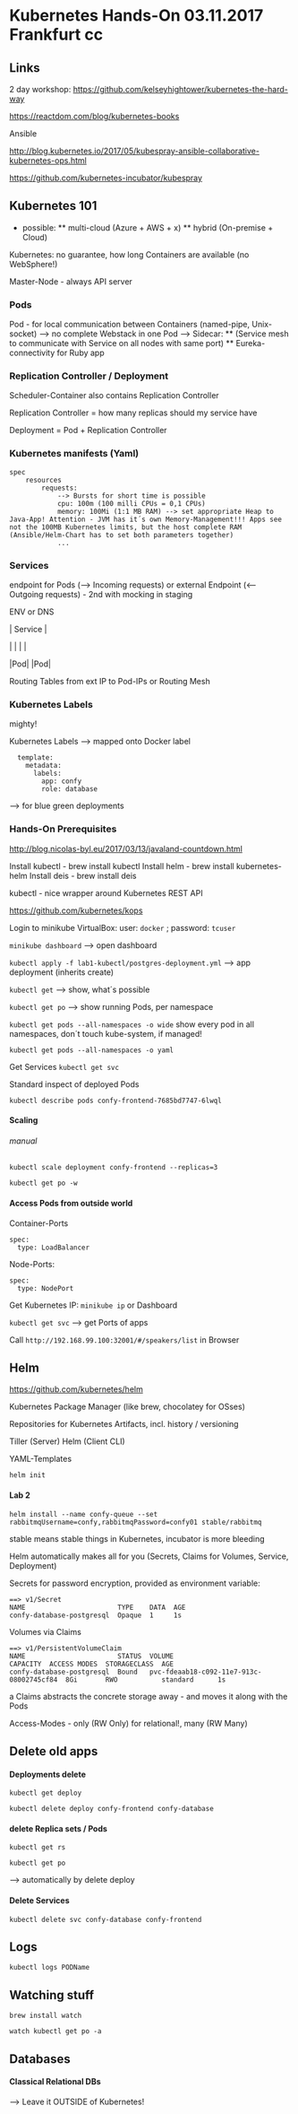 # Kubernetes Hands-On 03.11.2017 Frankfurt cc

## Links

2 day workshop: https://github.com/kelseyhightower/kubernetes-the-hard-way

https://reactdom.com/blog/kubernetes-books

Ansible

http://blog.kubernetes.io/2017/05/kubespray-ansible-collaborative-kubernetes-ops.html

https://github.com/kubernetes-incubator/kubespray

## Kubernetes 101

* possible: 
** multi-cloud (Azure + AWS + x)
** hybrid (On-premise + Cloud)

Kubernetes: no guarantee, how long Containers are available (no WebSphere!)

Master-Node - always API server


### Pods

Pod - for local communication between Containers (named-pipe, Unix-socket)
--> no complete Webstack in one Pod
--> Sidecar:
** (Service mesh to communicate with Service on all nodes with same port)
** Eureka-connectivity for Ruby app


### Replication Controller / Deployment

Scheduler-Container also contains Replication Controller

Replication Controller = how many replicas should my service have

Deployment = Pod + Replication Controller


### Kubernetes manifests (Yaml)

```
spec
	resources
		requests:
			--> Bursts for short time is possible
			cpu: 100m (100 milli CPUs = 0,1 CPUs)
			memory: 100Mi (1:1 MB RAM) --> set appropriate Heap to Java-App! Attention - JVM has it´s own Memory-Management!!! Apps see not the 100MB Kubernetes limits, but the host complete RAM (Ansible/Helm-Chart has to set both parameters together)
			...
```


### Services

endpoint for Pods (--> Incoming requests) or external Endpoint (<-- Outgoing requests) - 2nd with mocking in staging

ENV or DNS


| Service |

   |  |
   |  |

|Pod| |Pod|

Routing Tables from ext IP to Pod-IPs or Routing Mesh


### Kubernetes Labels

mighty!

Kubernetes Labels --> mapped onto Docker label

```
  template:
    metadata:
      labels:
        app: confy
        role: database
```

--> for blue green deployments

### Hands-On Prerequisites

http://blog.nicolas-byl.eu/2017/03/13/javaland-countdown.html

Install kubectl - brew install kubectl
Install helm - brew install kubernetes-helm
Install deis - brew install deis

kubectl - nice wrapper around Kubernetes REST API

https://github.com/kubernetes/kops

Login to minikube VirtualBox: user: `docker` ; password: `tcuser` 

`minikube dashboard`  --> open dashboard

`kubectl apply -f lab1-kubectl/postgres-deployment.yml` --> app deployment (inherits create)


`kubectl get` --> show, what´s possible

`kubectl get po` --> show running Pods, per namespace


`kubectl get pods --all-namespaces -o wide` show every pod in all namespaces, don´t touch kube-system, if managed!

`kubectl get pods --all-namespaces -o yaml`

Get Services `kubectl get svc`


Standard inspect of deployed Pods

`kubectl describe pods confy-frontend-7685bd7747-6lwql`


#### Scaling

###### manual

`kubectl scale deployment confy-frontend --replicas=3`

`kubectl get po -w`

#### Access Pods from outside world

Container-Ports

```
spec:
  type: LoadBalancer
```

Node-Ports:

```
spec:
  type: NodePort
```

Get Kubernetes IP: `minikube ip` or Dashboard

`kubectl get svc` --> get Ports of apps

Call `http://192.168.99.100:32001/#/speakers/list` in Browser



## Helm

https://github.com/kubernetes/helm

Kubernetes Package Manager (like brew, chocolatey for OSses)

Repositories for Kubernetes Artifacts, incl. history / versioning

Tiller (Server)
Helm (Client CLI)

YAML-Templates

`helm init`

#### Lab 2

`helm install --name confy-queue --set rabbitmqUsername=confy,rabbitmqPassword=confy01 stable/rabbitmq`

stable means stable things in Kubernetes, incubator is more bleeding


Helm automatically makes all for you (Secrets, Claims for Volumes, Service, Deployment)

Secrets for password encryption, provided as environment variable:

```
==> v1/Secret
NAME                       TYPE    DATA  AGE
confy-database-postgresql  Opaque  1     1s
```

Volumes via Claims

```
==> v1/PersistentVolumeClaim
NAME                       STATUS  VOLUME                                    CAPACITY  ACCESS MODES  STORAGECLASS  AGE
confy-database-postgresql  Bound   pvc-fdeaab18-c092-11e7-913c-08002745cf84  8Gi       RWO           standard      1s
```

a Claims abstracts the concrete storage away - and moves it along with the Pods

Access-Modes - only (RW Only) for relational!, many (RW Many)




## Delete old apps

#### Deployments delete

`kubectl get deploy`

`kubectl delete deploy confy-frontend confy-database`

#### delete Replica sets / Pods

`kubectl get rs`

`kubectl get po`

--> automatically by delete deploy

#### Delete Services

`kubectl delete svc confy-database confy-frontend` 


## Logs

`kubectl logs PODName`

## Watching stuff

`brew install watch`

`watch kubectl get po -a`


## Databases

#### Classical Relational DBs

--> Leave it OUTSIDE of Kubernetes!


